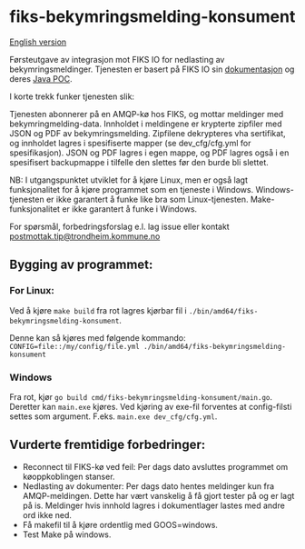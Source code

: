 # fiks-bekymringsmelding-konsument
[English version](https://github.com/tktip/fiks-bekymringsmelding-konsument/blob/master/README_en.md)

Førsteutgave av integrasjon mot FIKS IO for nedlasting av bekymringsmeldinger. Tjenesten er basert på FIKS IO sin [dokumentasjon](https://ks-no.github.io/fiks-plattform/tjenester/fiksio/) og deres [Java POC](https://github.com/ks-no/fiks-bekymringsmelding-konsument-poc). 

I korte trekk funker tjenesten slik:

Tjenesten abonnerer på en AMQP-kø hos FIKS, og mottar meldinger med bekymringmelding-data. Innholdet i meldingene er krypterte zipfiler med JSON og PDF av bekymringsmelding. Zipfilene dekrypteres vha sertifikat, og innholdet lagres i spesifiserte mapper (se dev_cfg/cfg.yml for spesifikasjon). JSON og PDF lagres i egen mappe, og PDF lagres også i en spesifisert backupmappe i tilfelle den slettes før den burde bli slettet.

NB: I utgangspunktet utviklet for å kjøre Linux, men er også lagt funksjonalitet for å kjøre programmet som en tjeneste i Windows. Windows-tjenesten er ikke garantert å funke like bra som Linux-tjenesten. Make-funksjonalitet er ikke garantert å funke i Windows.

For spørsmål, forbedringsforslag e.l. lag issue eller kontakt postmottak.tip@trondheim.kommune.no

## Bygging av programmet:
### For Linux:
Ved å kjøre `make build` fra rot lagres kjørbar fil i `./bin/amd64/fiks-bekymringsmelding-konsument`. 

Denne kan så kjøres med følgende kommando: `CONFIG=file::/my/config/file.yml ./bin/amd64/fiks-bekymringsmelding-konsument`

### Windows
Fra rot, kjør `go build cmd/fiks-bekymringsmelding-konsument/main.go`. Deretter kan `main.exe` kjøres. Ved kjøring av exe-fil forventes at config-filsti settes som argument. F.eks. `main.exe dev_cfg/cfg.yml`.

## Vurderte fremtidige forbedringer:
- Reconnect til FIKS-kø ved feil: Per dags dato avsluttes programmet om køoppkoblingen stanser.
- Nedlasting av dokumenter: Per dags dato hentes meldinger kun fra AMQP-meldingen. Dette har vært vanskelig å få gjort tester på og er lagt på is. Meldinger hvis innhold lagres i dokumentlager lastes med andre ord ikke ned.
- Få makefil til å kjøre ordentlig med GOOS=windows.
- Test Make på windows.
